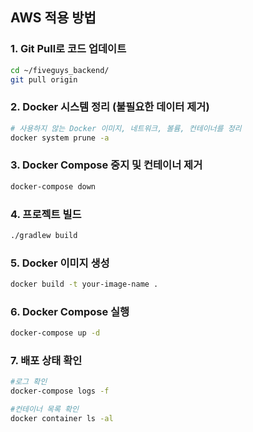 ## AWS 적용 방법

### 1. Git Pull로 코드 업데이트
```sh
cd ~/fiveguys_backend/
git pull origin
```

### 2. Docker 시스템 정리 (불필요한 데이터 제거)
```sh
# 사용하지 않는 Docker 이미지, 네트워크, 볼륨, 컨테이너를 정리
docker system prune -a
```

### 3. Docker Compose 중지 및 컨테이너 제거
```sh
docker-compose down
```

### 4. 프로젝트 빌드
```sh
./gradlew build
```

### 5. Docker 이미지 생성
```sh
docker build -t your-image-name .
```

### 6. Docker Compose 실행
```sh
docker-compose up -d
```

### 7. 배포 상태 확인
```sh
#로그 확인
docker-compose logs -f

#컨테이너 목록 확인
docker container ls -al
```
